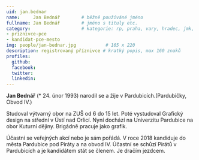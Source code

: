 ```yaml
---
uid: jan.bednar
name:     Jan Bednář   		# běžně používáné jméno
fullname: Jan Bednář		# jméno s tituly etc.
category:             		# kategorie: rp, praha, vary, hradec, jmk, senat
- priznivce-pce
- kandidat-pce-mesto
img: people/jan-bednar.jpg           # 165 x 220
description: registrovaný příznivce # kratký popis, max 160 znaků
profiles:
  github: 
  facebook: 
  twitter:
  linkedin: 
---
```

**Jan Bednář** (* 24. únor 1993) narodil se a žije v Pardubicích.(Pardubičky, Obvod IV.) 

Studoval výtvarný obor na ZUŠ od 6 do 15 let. Poté vystudoval Grafický design na střední v Ústí nad Orlicí. Nyní dochází na Univerzitu Pardubice na obor Kuturní dějiny. Brigádně pracuje jako grafik.

Účastní se veřejných akcí nebo je sám pořádá. V roce 2018 kandiduje do města Pardubice pod Piráty a na obvod IV. Účastní se schůzí Pirátů v Pardubicích a je kandidátem stát se členem. Je dračím jezdcem. 
